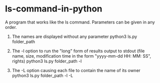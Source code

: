 # ls-command-in-python

A program that works like the ls command.
Parameters can be given in any order.

1. The names are displayed without any parameter
python3 ls.py folder_path

2. The -l option to run the "long" form of results output to stdout (file name, size, modification time in the form "yyyy-mm-dd HH: MM: SS", rights)
python3 ls.py folder_path -l

3. The -L option causing each file to contain the name of its owner
python3 ls.py folder_path -l -L

